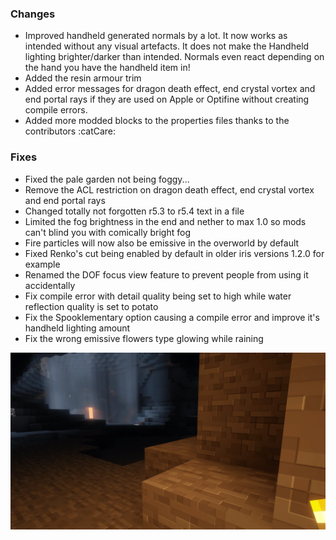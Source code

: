 ### Changes
- Improved handheld generated normals by a lot. It now works as intended without any visual artefacts. It does not make the Handheld lighting brighter/darker than intended. Normals even react depending on the hand you have the handheld item in!
- Added the resin armour trim
- Added error messages for dragon death effect, end crystal vortex and end portal rays if they are used on Apple or Optifine without creating compile errors.
- Added more modded blocks to the properties files thanks to the contributors :catCare: 
### Fixes
- Fixed the pale garden not being foggy...
- Remove the ACL restriction on dragon death effect, end crystal vortex and end portal rays
- Changed totally not forgotten r5.3 to r5.4 text in a file
- Limited the fog brightness in the end and nether to max 1.0 so mods can't blind you with comically bright fog
- Fire particles will now also be emissive in the overworld by default
- Fixed Renko's cut being enabled by default in older iris versions 1.2.0 for example
- Renamed the DOF focus view feature to prevent people from using it accidentally
- Fix compile error with detail quality being set to high while water reflection quality is set to potato
- Fix the Spooklementary option causing a compile error and improve it's handheld lighting amount
- Fix the wrong emissive flowers type glowing while raining

![Changelog](/assets/img/changelogScreenshots/1.webp)